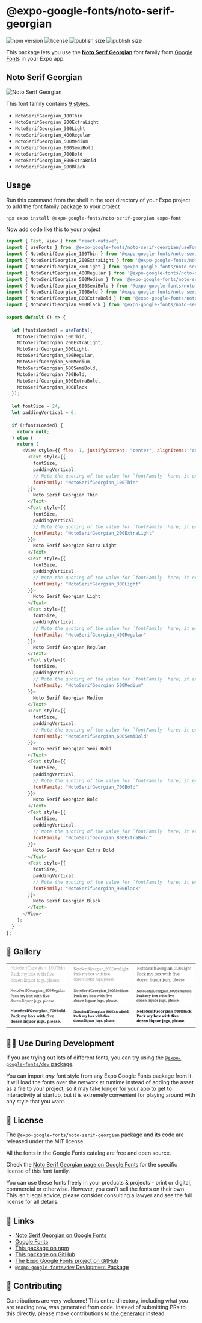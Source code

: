 # @expo-google-fonts/noto-serif-georgian

![npm version](https://flat.badgen.net/npm/v/@expo-google-fonts/noto-serif-georgian)
![license](https://flat.badgen.net/github/license/expo/google-fonts)
![publish size](https://flat.badgen.net/packagephobia/install/@expo-google-fonts/noto-serif-georgian)
![publish size](https://flat.badgen.net/packagephobia/publish/@expo-google-fonts/noto-serif-georgian)

This package lets you use the [**Noto Serif Georgian**](https://fonts.google.com/specimen/Noto+Serif+Georgian) font family from [Google Fonts](https://fonts.google.com/) in your Expo app.

## Noto Serif Georgian

![Noto Serif Georgian](./font-family.png)

This font family contains [9 styles](#-gallery).

- `NotoSerifGeorgian_100Thin`
- `NotoSerifGeorgian_200ExtraLight`
- `NotoSerifGeorgian_300Light`
- `NotoSerifGeorgian_400Regular`
- `NotoSerifGeorgian_500Medium`
- `NotoSerifGeorgian_600SemiBold`
- `NotoSerifGeorgian_700Bold`
- `NotoSerifGeorgian_800ExtraBold`
- `NotoSerifGeorgian_900Black`

## Usage

Run this command from the shell in the root directory of your Expo project to add the font family package to your project

```sh
npx expo install @expo-google-fonts/noto-serif-georgian expo-font
```

Now add code like this to your project

```js
import { Text, View } from "react-native";
import { useFonts } from '@expo-google-fonts/noto-serif-georgian/useFonts';
import { NotoSerifGeorgian_100Thin } from '@expo-google-fonts/noto-serif-georgian/100Thin';
import { NotoSerifGeorgian_200ExtraLight } from '@expo-google-fonts/noto-serif-georgian/200ExtraLight';
import { NotoSerifGeorgian_300Light } from '@expo-google-fonts/noto-serif-georgian/300Light';
import { NotoSerifGeorgian_400Regular } from '@expo-google-fonts/noto-serif-georgian/400Regular';
import { NotoSerifGeorgian_500Medium } from '@expo-google-fonts/noto-serif-georgian/500Medium';
import { NotoSerifGeorgian_600SemiBold } from '@expo-google-fonts/noto-serif-georgian/600SemiBold';
import { NotoSerifGeorgian_700Bold } from '@expo-google-fonts/noto-serif-georgian/700Bold';
import { NotoSerifGeorgian_800ExtraBold } from '@expo-google-fonts/noto-serif-georgian/800ExtraBold';
import { NotoSerifGeorgian_900Black } from '@expo-google-fonts/noto-serif-georgian/900Black';

export default () => {

  let [fontsLoaded] = useFonts({
    NotoSerifGeorgian_100Thin, 
    NotoSerifGeorgian_200ExtraLight, 
    NotoSerifGeorgian_300Light, 
    NotoSerifGeorgian_400Regular, 
    NotoSerifGeorgian_500Medium, 
    NotoSerifGeorgian_600SemiBold, 
    NotoSerifGeorgian_700Bold, 
    NotoSerifGeorgian_800ExtraBold, 
    NotoSerifGeorgian_900Black
  });

  let fontSize = 24;
  let paddingVertical = 6;

  if (!fontsLoaded) {
    return null;
  } else {
    return (
      <View style={{ flex: 1, justifyContent: "center", alignItems: "center" }}>
        <Text style={{
          fontSize,
          paddingVertical,
          // Note the quoting of the value for `fontFamily` here; it expects a string!
          fontFamily: "NotoSerifGeorgian_100Thin"
        }}>
          Noto Serif Georgian Thin
        </Text>
        <Text style={{
          fontSize,
          paddingVertical,
          // Note the quoting of the value for `fontFamily` here; it expects a string!
          fontFamily: "NotoSerifGeorgian_200ExtraLight"
        }}>
          Noto Serif Georgian Extra Light
        </Text>
        <Text style={{
          fontSize,
          paddingVertical,
          // Note the quoting of the value for `fontFamily` here; it expects a string!
          fontFamily: "NotoSerifGeorgian_300Light"
        }}>
          Noto Serif Georgian Light
        </Text>
        <Text style={{
          fontSize,
          paddingVertical,
          // Note the quoting of the value for `fontFamily` here; it expects a string!
          fontFamily: "NotoSerifGeorgian_400Regular"
        }}>
          Noto Serif Georgian Regular
        </Text>
        <Text style={{
          fontSize,
          paddingVertical,
          // Note the quoting of the value for `fontFamily` here; it expects a string!
          fontFamily: "NotoSerifGeorgian_500Medium"
        }}>
          Noto Serif Georgian Medium
        </Text>
        <Text style={{
          fontSize,
          paddingVertical,
          // Note the quoting of the value for `fontFamily` here; it expects a string!
          fontFamily: "NotoSerifGeorgian_600SemiBold"
        }}>
          Noto Serif Georgian Semi Bold
        </Text>
        <Text style={{
          fontSize,
          paddingVertical,
          // Note the quoting of the value for `fontFamily` here; it expects a string!
          fontFamily: "NotoSerifGeorgian_700Bold"
        }}>
          Noto Serif Georgian Bold
        </Text>
        <Text style={{
          fontSize,
          paddingVertical,
          // Note the quoting of the value for `fontFamily` here; it expects a string!
          fontFamily: "NotoSerifGeorgian_800ExtraBold"
        }}>
          Noto Serif Georgian Extra Bold
        </Text>
        <Text style={{
          fontSize,
          paddingVertical,
          // Note the quoting of the value for `fontFamily` here; it expects a string!
          fontFamily: "NotoSerifGeorgian_900Black"
        }}>
          Noto Serif Georgian Black
        </Text>
      </View>
    );
  }
};
```

## 🔡 Gallery


||||
|-|-|-|
|![NotoSerifGeorgian_100Thin](./100Thin/NotoSerifGeorgian_100Thin.ttf.png)|![NotoSerifGeorgian_200ExtraLight](./200ExtraLight/NotoSerifGeorgian_200ExtraLight.ttf.png)|![NotoSerifGeorgian_300Light](./300Light/NotoSerifGeorgian_300Light.ttf.png)||
|![NotoSerifGeorgian_400Regular](./400Regular/NotoSerifGeorgian_400Regular.ttf.png)|![NotoSerifGeorgian_500Medium](./500Medium/NotoSerifGeorgian_500Medium.ttf.png)|![NotoSerifGeorgian_600SemiBold](./600SemiBold/NotoSerifGeorgian_600SemiBold.ttf.png)||
|![NotoSerifGeorgian_700Bold](./700Bold/NotoSerifGeorgian_700Bold.ttf.png)|![NotoSerifGeorgian_800ExtraBold](./800ExtraBold/NotoSerifGeorgian_800ExtraBold.ttf.png)|![NotoSerifGeorgian_900Black](./900Black/NotoSerifGeorgian_900Black.ttf.png)||


## 👩‍💻 Use During Development

If you are trying out lots of different fonts, you can try using the [`@expo-google-fonts/dev` package](https://github.com/expo/google-fonts/tree/master/font-packages/dev#readme).

You can import _any_ font style from any Expo Google Fonts package from it. It will load the fonts over the network at runtime instead of adding the asset as a file to your project, so it may take longer for your app to get to interactivity at startup, but it is extremely convenient for playing around with any style that you want.


## 📖 License

The `@expo-google-fonts/noto-serif-georgian` package and its code are released under the MIT license.

All the fonts in the Google Fonts catalog are free and open source.

Check the [Noto Serif Georgian page on Google Fonts](https://fonts.google.com/specimen/Noto+Serif+Georgian) for the specific license of this font family.

You can use these fonts freely in your products & projects - print or digital, commercial or otherwise. However, you can't sell the fonts on their own. This isn't legal advice, please consider consulting a lawyer and see the full license for all details.

## 🔗 Links

- [Noto Serif Georgian on Google Fonts](https://fonts.google.com/specimen/Noto+Serif+Georgian)
- [Google Fonts](https://fonts.google.com/)
- [This package on npm](https://www.npmjs.com/package/@expo-google-fonts/noto-serif-georgian)
- [This package on GitHub](https://github.com/expo/google-fonts/tree/master/font-packages/noto-serif-georgian)
- [The Expo Google Fonts project on GitHub](https://github.com/expo/google-fonts)
- [`@expo-google-fonts/dev` Devlopment Package](https://github.com/expo/google-fonts/tree/master/font-packages/dev)

## 🤝 Contributing

Contributions are very welcome! This entire directory, including what you are reading now, was generated from code. Instead of submitting PRs to this directly, please make contributions to [the generator](https://github.com/expo/google-fonts/tree/master/packages/generator) instead.
